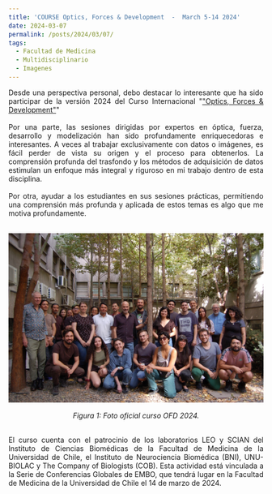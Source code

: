 ```yaml
---
title: 'COURSE Optics, Forces & Development  -  March 5-14 2024'
date: 2024-03-07
permalink: /posts/2024/03/07/
tags:
  - Facultad de Medicina
  - Multidisciplinario
  - Imagenes
---
```

<div style="text-align: justify;">Desde una perspectiva personal, debo destacar lo interesante que ha sido participar de la versión 2024 del Curso Internacional "<a href="https://www.cellmorphodynamics.cl/course2024/" target="_blank">"Optics, Forces & Development"</a>" </div>
<br>
<div style="text-align: justify;">Por una parte, las sesiones dirigidas por expertos en óptica, fuerza, desarrollo y modelización han sido profundamente enriquecedoras e interesantes. A veces al trabajar exclusivamente con datos o imágenes, es fácil perder de vista su origen y el proceso para obtenerlos. La comprensión profunda del trasfondo y los métodos de adquisición de datos estimulan un enfoque más integral y riguroso en mi trabajo dentro de esta disciplina.</div>
<br>
<div style="text-align: justify;">Por otra, ayudar a los estudiantes en sus sesiones prácticas, permitiendo una comprensión más profunda y aplicada de estos temas es algo que me motiva profundamente.</div><br>
<p align="center">
  <p align="center">
  <img src="/files/OFD_2024.jpeg" alt="Foto oficial curso OFD 2024">
</p>
<p align="center">
  <em>Figura 1: Foto oficial curso OFD 2024.</em>
</p>
<br>
<div style="text-align: justify;">El curso cuenta con el patrocinio de los laboratorios LEO y SCIAN del Instituto de Ciencias Biomédicas de la Facultad de Medicina de la Universidad de Chile, el Instituto de Neurociencia Biomédica (BNI), UNU-BIOLAC y The Company of Biologists (COB). Esta actividad está vinculada a la Serie de Conferencias Globales de EMBO, que tendrá lugar en la Facultad de Medicina de la Universidad de Chile el 14 de marzo de 2024.</div>
<br>
